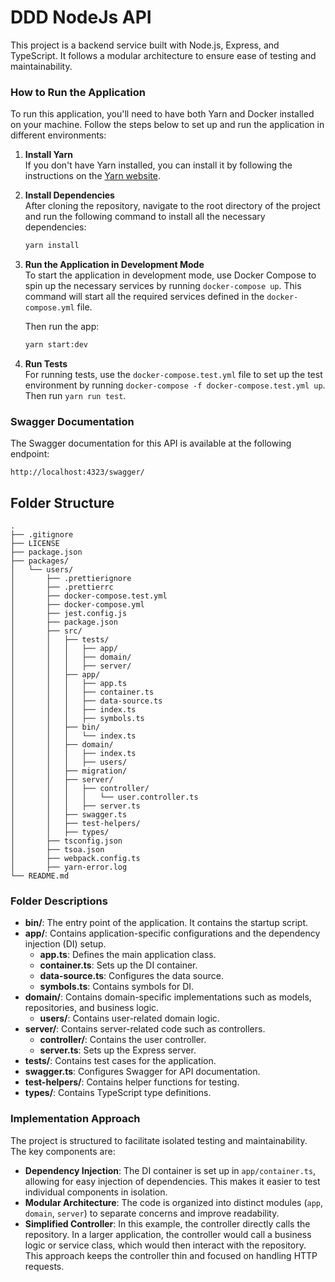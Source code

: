 # DDD NodeJs API

This project is a backend service built with Node.js, Express, and TypeScript. It follows a modular architecture to ensure ease of testing and maintainability.

### How to Run the Application

To run this application, you'll need to have both Yarn and Docker installed on your machine. Follow the steps below to set up and run the application in different environments:

1. **Install Yarn**  
   If you don't have Yarn installed, you can install it by following the instructions on the [Yarn website](https://yarnpkg.com/getting-started/install).

2. **Install Dependencies**  
   After cloning the repository, navigate to the root directory of the project and run the following command to install all the necessary dependencies:
   ```bash
   yarn install
   ```
3. **Run the Application in Development Mode**  
   To start the application in development mode, use Docker Compose to spin up the necessary services by running `docker-compose up`. This command will start all the required services defined in the `docker-compose.yml` file.

   Then run the app:

   ```bash
   yarn start:dev
   ```

4. **Run Tests**  
   For running tests, use the `docker-compose.test.yml` file to set up the test environment by running `docker-compose -f docker-compose.test.yml up`. Then run `yarn run test`.

### Swagger Documentation

The Swagger documentation for this API is available at the following endpoint:

```
http://localhost:4323/swagger/
```

## Folder Structure

```plaintext
.
├── .gitignore
├── LICENSE
├── package.json
├── packages/
│   └── users/
│       ├── .prettierignore
│       ├── .prettierrc
│       ├── docker-compose.test.yml
│       ├── docker-compose.yml
│       ├── jest.config.js
│       ├── package.json
│       ├── src/
│       │   ├── tests/
│       │   │   ├── app/
│       │   │   ├── domain/
│       │   │   ├── server/
│       │   ├── app/
│       │   │   ├── app.ts
│       │   │   ├── container.ts
│       │   │   ├── data-source.ts
│       │   │   ├── index.ts
│       │   │   ├── symbols.ts
│       │   ├── bin/
│       │   │   └── index.ts
│       │   ├── domain/
│       │   │   ├── index.ts
│       │   │   ├── users/
│       │   ├── migration/
│       │   ├── server/
│       │   │   ├── controller/
│       │   │   │   └── user.controller.ts
│       │   │   ├── server.ts
│       │   ├── swagger.ts
│       │   ├── test-helpers/
│       │   ├── types/
│       ├── tsconfig.json
│       ├── tsoa.json
│       ├── webpack.config.ts
│       ├── yarn-error.log
└── README.md
```

### Folder Descriptions

- **bin/**: The entry point of the application. It contains the startup script.
- **app/**: Contains application-specific configurations and the dependency injection (DI) setup.
  - **app.ts**: Defines the main application class.
  - **container.ts**: Sets up the DI container.
  - **data-source.ts**: Configures the data source.
  - **symbols.ts**: Contains symbols for DI.
- **domain/**: Contains domain-specific implementations such as models, repositories, and business logic.
  - **users/**: Contains user-related domain logic.
- **server/**: Contains server-related code such as controllers.
  - **controller/**: Contains the user controller.
  - **server.ts**: Sets up the Express server.
- **tests/**: Contains test cases for the application.
- **swagger.ts**: Configures Swagger for API documentation.
- **test-helpers/**: Contains helper functions for testing.
- **types/**: Contains TypeScript type definitions.

### Implementation Approach

The project is structured to facilitate isolated testing and maintainability. The key components are:

- **Dependency Injection**: The DI container is set up in `app/container.ts`, allowing for easy injection of dependencies. This makes it easier to test individual components in isolation.
- **Modular Architecture**: The code is organized into distinct modules (`app`, `domain`, `server`) to separate concerns and improve readability.
- **Simplified Controller**: In this example, the controller directly calls the repository. In a larger application, the controller would call a business logic or service class, which would then interact with the repository. This approach keeps the controller thin and focused on handling HTTP requests.
